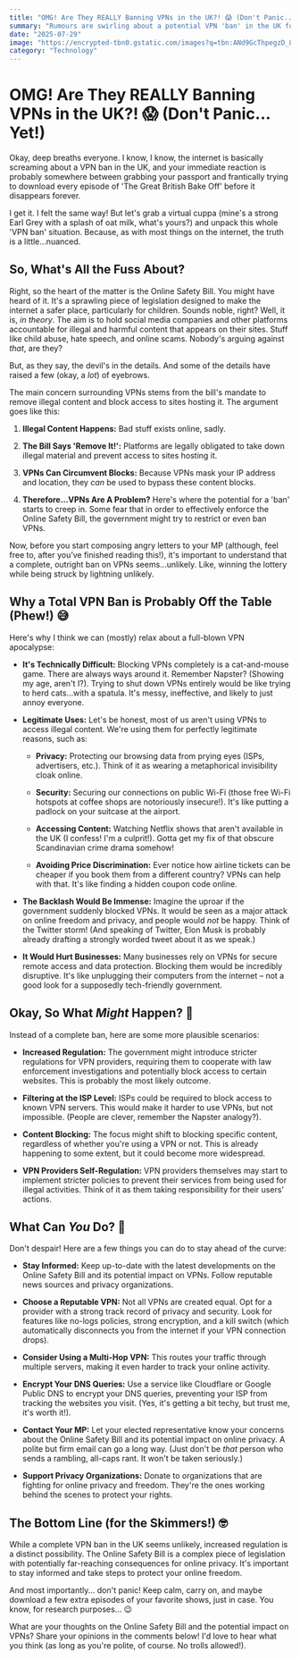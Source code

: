 ```yaml
---
title: "OMG! Are They REALLY Banning VPNs in the UK?! 😱 (Don't Panic... Yet!)"
summary: "Rumours are swirling about a potential VPN 'ban' in the UK following the Online Safety Bill. But is it true? Let's break down the facts, the fears, and what this all *actually* means for your Netflix binging (and privacy!)."
date: "2025-07-29"
image: "https://encrypted-tbn0.gstatic.com/images?q=tbn:ANd9GcThpegzD_8cK6kNoikGObe_rWLEtQGV0TSTxg&s"
category: "Technology"
---
```


# OMG! Are They REALLY Banning VPNs in the UK?! 😱 (Don't Panic... Yet!)

Okay, deep breaths everyone. I know, I know, the internet is basically screaming about a VPN ban in the UK, and your immediate reaction is probably somewhere between grabbing your passport and frantically trying to download every episode of 'The Great British Bake Off' before it disappears forever.

I get it. I felt the same way! But let's grab a virtual cuppa (mine's a strong Earl Grey with a splash of oat milk, what's yours?) and unpack this whole 'VPN ban' situation. Because, as with most things on the internet, the truth is a little…nuanced.

## So, What's All the Fuss About?

Right, so the heart of the matter is the Online Safety Bill. You might have heard of it. It's a sprawling piece of legislation designed to make the internet a safer place, particularly for children. Sounds noble, right? Well, it is, _in theory_. The aim is to hold social media companies and other platforms accountable for illegal and harmful content that appears on their sites. Stuff like child abuse, hate speech, and online scams. Nobody's arguing against _that_, are they?

But, as they say, the devil's in the details. And some of the details have raised a few (okay, a _lot_) of eyebrows.

The main concern surrounding VPNs stems from the bill's mandate to remove illegal content and block access to sites hosting it. The argument goes like this:

1.  **Illegal Content Happens:** Bad stuff exists online, sadly.

2.  **The Bill Says 'Remove It!':** Platforms are legally obligated to take down illegal material and prevent access to sites hosting it.

3.  **VPNs Can Circumvent Blocks:** Because VPNs mask your IP address and location, they _can_ be used to bypass these content blocks.

4.  **Therefore…VPNs Are A Problem?** Here's where the potential for a 'ban' starts to creep in. Some fear that in order to effectively enforce the Online Safety Bill, the government might try to restrict or even ban VPNs.

Now, before you start composing angry letters to your MP (although, feel free to, after you’ve finished reading this!), it's important to understand that a complete, outright ban on VPNs seems…unlikely. Like, winning the lottery while being struck by lightning unlikely.

## Why a Total VPN Ban is Probably Off the Table (Phew!) 😅

Here's why I think we can (mostly) relax about a full-blown VPN apocalypse:

- **It's Technically Difficult:** Blocking VPNs completely is a cat-and-mouse game. There are always ways around it. Remember Napster? (Showing my age, aren't I?). Trying to shut down VPNs entirely would be like trying to herd cats…with a spatula. It's messy, ineffective, and likely to just annoy everyone.

- **Legitimate Uses:** Let's be honest, most of us aren't using VPNs to access illegal content. We're using them for perfectly legitimate reasons, such as:

  - **Privacy:** Protecting our browsing data from prying eyes (ISPs, advertisers, etc.). Think of it as wearing a metaphorical invisibility cloak online.

  - **Security:** Securing our connections on public Wi-Fi (those free Wi-Fi hotspots at coffee shops are notoriously insecure!). It's like putting a padlock on your suitcase at the airport.

  - **Accessing Content:** Watching Netflix shows that aren't available in the UK (I confess! I'm a culprit!). Gotta get my fix of that obscure Scandinavian crime drama somehow!

  - **Avoiding Price Discrimination:** Ever notice how airline tickets can be cheaper if you book them from a different country? VPNs can help with that. It's like finding a hidden coupon code online.

- **The Backlash Would Be Immense:** Imagine the uproar if the government suddenly blocked VPNs. It would be seen as a major attack on online freedom and privacy, and people would _not_ be happy. Think of the Twitter storm! (And speaking of Twitter, Elon Musk is probably already drafting a strongly worded tweet about it as we speak.)

- **It Would Hurt Businesses:** Many businesses rely on VPNs for secure remote access and data protection. Blocking them would be incredibly disruptive. It's like unplugging their computers from the internet – not a good look for a supposedly tech-friendly government.

## Okay, So What _Might_ Happen? 🤔

Instead of a complete ban, here are some more plausible scenarios:

- **Increased Regulation:** The government might introduce stricter regulations for VPN providers, requiring them to cooperate with law enforcement investigations and potentially block access to certain websites. This is probably the most likely outcome.

- **Filtering at the ISP Level:** ISPs could be required to block access to known VPN servers. This would make it harder to use VPNs, but not impossible. (People are clever, remember the Napster analogy?).

- **Content Blocking:** The focus might shift to blocking specific content, regardless of whether you're using a VPN or not. This is already happening to some extent, but it could become more widespread.

- **VPN Providers Self-Regulation:** VPN providers themselves may start to implement stricter policies to prevent their services from being used for illegal activities. Think of it as them taking responsibility for their users' actions.

## What Can _You_ Do? 🙋

Don't despair! Here are a few things you can do to stay ahead of the curve:

- **Stay Informed:** Keep up-to-date with the latest developments on the Online Safety Bill and its potential impact on VPNs. Follow reputable news sources and privacy organizations.

- **Choose a Reputable VPN:** Not all VPNs are created equal. Opt for a provider with a strong track record of privacy and security. Look for features like no-logs policies, strong encryption, and a kill switch (which automatically disconnects you from the internet if your VPN connection drops).

- **Consider Using a Multi-Hop VPN:** This routes your traffic through multiple servers, making it even harder to track your online activity.

- **Encrypt Your DNS Queries:** Use a service like Cloudflare or Google Public DNS to encrypt your DNS queries, preventing your ISP from tracking the websites you visit. (Yes, it's getting a bit techy, but trust me, it's worth it!).

- **Contact Your MP:** Let your elected representative know your concerns about the Online Safety Bill and its potential impact on online privacy. A polite but firm email can go a long way. (Just don't be _that_ person who sends a rambling, all-caps rant. It won't be taken seriously.)

- **Support Privacy Organizations:** Donate to organizations that are fighting for online privacy and freedom. They're the ones working behind the scenes to protect your rights.

## The Bottom Line (for the Skimmers!) 🤓

While a complete VPN ban in the UK seems unlikely, increased regulation is a distinct possibility. The Online Safety Bill is a complex piece of legislation with potentially far-reaching consequences for online privacy. It's important to stay informed and take steps to protect your online freedom.

And most importantly... don't panic! Keep calm, carry on, and maybe download a few extra episodes of your favorite shows, just in case. You know, for research purposes... 😉

What are your thoughts on the Online Safety Bill and the potential impact on VPNs? Share your opinions in the comments below! I'd love to hear what you think (as long as you're polite, of course. No trolls allowed!).
